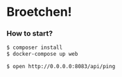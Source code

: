 # Broetchen!


### How to start?
```bash
$ composer install
$ docker-compose up web

$ open http://0.0.0.0:8083/api/ping
```

